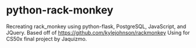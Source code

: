 # python-rack-monkey
Recreating rack_monkey using python-flask, PostgreSQL, JavaScript, and JQuery.
Based off of https://github.com/kylejohnson/rackmonkey
Using for CS50x final project by Jaquizmo.
